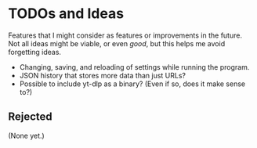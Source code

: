 # TODOs and Ideas

Features that I might consider as features or improvements in the future. Not all ideas might be viable, or even _good_, but this helps me avoid forgetting ideas.

- Changing, saving, and reloading of settings while running the program.
- JSON history that stores more data than just URLs?
- Possible to include yt-dlp as a binary? (Even if so, does it make sense to?)

## Rejected

(None yet.)

